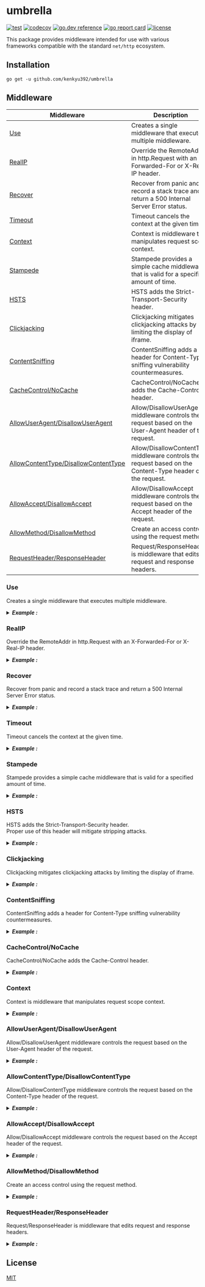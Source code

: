 # umbrella

[![test](https://github.com/kenkyu392/umbrella/workflows/test/badge.svg)](https://github.com/kenkyu392/umbrella)
[![codecov](https://codecov.io/gh/kenkyu392/umbrella/branch/master/graph/badge.svg)](https://codecov.io/gh/kenkyu392/umbrella)
[![go.dev reference](https://img.shields.io/badge/go.dev-reference-00ADD8?logo=go)](https://pkg.go.dev/github.com/kenkyu392/umbrella)
[![go report card](https://goreportcard.com/badge/github.com/kenkyu392/umbrella)](https://goreportcard.com/report/github.com/kenkyu392/umbrella)
[![license](https://img.shields.io/github/license/kenkyu392/umbrella.svg)](LICENSE)

This package provides middleware intended for use with various frameworks compatible with the standard `net/http` ecosystem.

## Installation

```
go get -u github.com/kenkyu392/umbrella
```

## Middleware

| Middleware                                                                   | Description                                                                                             |
| ---------------------------------------------------------------------------- | ------------------------------------------------------------------------------------------------------- |
| [Use](#use)                                                                  | Creates a single middleware that executes multiple middleware. |
| [RealIP](#realip)                                                            | Override the RemoteAddr in http.Request with an X-Forwarded-For or X-Real-IP header. |
| [Recover](#recover)                                                          | Recover from panic and record a stack trace and return a 500 Internal Server Error status. |
| [Timeout](#timeout)                                                          | Timeout cancels the context at the given time. |
| [Context](#context)                                                          | Context is middleware that manipulates request scope context. |
| [Stampede](#stampede)                                                        | Stampede provides a simple cache middleware that is valid for a specified amount of time. |
| [HSTS](#hsts)                                                                | HSTS adds the Strict-Transport-Security header. |
| [Clickjacking](#clickjacking)                                                | Clickjacking mitigates clickjacking attacks by limiting the display of iframe. |
| [ContentSniffing](#contentsniffing)                                          | ContentSniffing adds a header for Content-Type sniffing vulnerability countermeasures. |
| [CacheControl/NoCache](#cachecontrolnocache)                                 | CacheControl/NoCache adds the Cache-Control header. |
| [AllowUserAgent/DisallowUserAgent](#allowuseragentdisallowuseragent)         | Allow/DisallowUserAgent middleware controls the request based on the User-Agent header of the request. |
| [AllowContentType/DisallowContentType](#allowcontenttypedisallowcontenttype) | Allow/DisallowContentType middleware controls the request based on the Content-Type header of the request. |
| [AllowAccept/DisallowAccept](#allowacceptdisallowaccept) | Allow/DisallowAccept middleware controls the request based on the Accept header of the request. |
| [AllowMethod/DisallowMethod](#allowmethoddisallowmethod)                     | Create an access control using the request method. |
| [RequestHeader/ResponseHeader](#requestheaderresponseheader)                 | Request/ResponseHeader is middleware that edits request and response headers. |

### Use

Creates a single middleware that executes multiple middleware.

<details>
<summary><b><i>Example :</i></b></summary>

```go
package main

import (
	"fmt"
	"net/http"
	"time"

	"github.com/kenkyu392/umbrella"
)

func main() {
	handler := http.HandlerFunc(func(w http.ResponseWriter, r *http.Request) {
		w.WriteHeader(http.StatusOK)
		for k := range w.Header() {
			fmt.Fprintf(w, "%s: %s\n", k, w.Header().Get(k))
		}
	})

	m := http.NewServeMux()

	// Creates a single middleware that executes multiple middleware.
	mw := umbrella.Use(
		umbrella.AllowUserAgent("Firefox", "Chrome"),
		umbrella.Clickjacking("deny"),
		umbrella.ContentSniffing(),
		umbrella.NoCache(),
		umbrella.Timeout(time.Millisecond*800),
	)
	m.Handle("/", mw(handler))

	http.ListenAndServe(":3000", m)
}
```

</details>


### RealIP

Override the RemoteAddr in http.Request with an X-Forwarded-For or X-Real-IP header.

<details>
<summary><b><i>Example :</i></b></summary>

```go
package main

import (
	"fmt"
	"net/http"

	"github.com/kenkyu392/umbrella"
)

func main() {
	handler := http.HandlerFunc(func(w http.ResponseWriter, r *http.Request) {
		w.WriteHeader(http.StatusOK)
		// If an X-Forwarded-For or X-Real-IP header is received,
		// RemoteAddr will be overwritten.
		fmt.Fprintf(w, "RemoteAddr: %v\n", r.RemoteAddr)
		r.Write(w)
	})

	m := http.NewServeMux()

	mw := umbrella.RealIP()
	m.Handle("/", mw(handler))

	http.ListenAndServe(":3000", m)
}
```

</details>


### Recover

Recover from panic and record a stack trace and return a 500 Internal Server Error status.

<details>
<summary><b><i>Example :</i></b></summary>

```go
package main

import (
	"fmt"
	"net/http"
	"time"

	"github.com/kenkyu392/umbrella"
)

func main() {
	handler := http.HandlerFunc(func(w http.ResponseWriter, r *http.Request) {
		now := time.Now()
		if now.Unix()%2 == 0 {
			panic(fmt.Sprintf("panic: %v\n", now))
		}
		w.WriteHeader(http.StatusOK)
		fmt.Fprintf(w, "Time: %v\n", now)
		r.Write(w)
	})

	m := http.NewServeMux()

	// If you give nil, it will be output to os.Stderr.
	mw := umbrella.Recover(nil)
	m.Handle("/", mw(handler))

	http.ListenAndServe(":3000", m)
}
```

</details>


### Timeout

Timeout cancels the context at the given time.

<details>
<summary><b><i>Example :</i></b></summary>

```go
package main

import (
	"fmt"
	"math/rand"
	"net/http"
	"time"

	"github.com/kenkyu392/umbrella"
)

func init() {
	rand.Seed(time.Now().UnixNano())
}

func main() {
	handler := http.HandlerFunc(func(w http.ResponseWriter, r *http.Request) {
		d := time.Millisecond * time.Duration(rand.Intn(500)+500)
		ctx := r.Context()
		select {
		case <-ctx.Done():
			return
		case <-time.After(d):
		}
		w.WriteHeader(http.StatusOK)
		fmt.Fprintf(w, "duration: %v", d)
	})

	m := http.NewServeMux()

	// This handler times out in 800ms.
	mw := umbrella.Timeout(time.Millisecond * 800)
	m.Handle("/", mw(handler))

	http.ListenAndServe(":3000", m)
}
```

</details>


### Stampede

Stampede provides a simple cache middleware that is valid for a specified amount of time.

<details>
<summary><b><i>Example :</i></b></summary>

```go
package main

import (
	"fmt"
	"log"
	"net/http"
	"time"

	"github.com/kenkyu392/umbrella"
)

func main() {
	log.SetFlags(log.LstdFlags | log.Lshortfile)
	handler := http.HandlerFunc(func(w http.ResponseWriter, r *http.Request) {
		q := r.URL.Query().Get("q")
		log.Printf("Search: %s", q)
		w.WriteHeader(http.StatusOK)
		fmt.Fprintf(w, "Search: %s", q)
	})

	m := http.NewServeMux()

	// Create a middleware with a cache that expires in 5 seconds.
	mw := umbrella.Stampede(time.Second * 5)
	m.Handle("/search", mw(handler))

	http.ListenAndServe(":3000", m)
}
```

</details>


### HSTS

HSTS adds the Strict-Transport-Security header.  
Proper use of this header will mitigate stripping attacks.

<details>
<summary><b><i>Example :</i></b></summary>

```go
package main

import (
	"fmt"
	"net/http"

	"github.com/kenkyu392/umbrella"
)

func main() {
	handler := http.HandlerFunc(func(w http.ResponseWriter, r *http.Request) {
		w.WriteHeader(http.StatusOK)
		fmt.Fprintf(w,
			"Strict-Transport-Security: %v",
			w.Header().Get("Strict-Transport-Security"),
		)
	})

	m := http.NewServeMux()

	// Tells the browser to use HTTPS instead of HTTP to connect to a domain
	// (including subdomains).
	mw := umbrella.HSTS(60, "includeSubDomains")
	m.Handle("/", mw(handler))

	http.ListenAndServe(":3000", m)
}
```

</details>


### Clickjacking

Clickjacking mitigates clickjacking attacks by limiting the display of iframe.

<details>
<summary><b><i>Example :</i></b></summary>

```go
package main

import (
	"net/http"

	"github.com/kenkyu392/umbrella"
)

func main() {
	handler := http.HandlerFunc(func(w http.ResponseWriter, r *http.Request) {
		w.WriteHeader(http.StatusOK)
		// This iframe is not displayed.
		w.Write([]byte(`<iframe src="https://www.google.com/"></iframe>`))
	})

	m := http.NewServeMux()

	// Limit the display of iframe to mitigate clickjacking attacks.
	mw := umbrella.Clickjacking("deny")
	m.Handle("/", mw(handler))

	http.ListenAndServe(":3000", m)
}
```

</details>


### ContentSniffing

ContentSniffing adds a header for Content-Type sniffing vulnerability countermeasures.

<details>
<summary><b><i>Example :</i></b></summary>

```go
package main

import (
	"fmt"
	"net/http"

	"github.com/kenkyu392/umbrella"
)

func main() {
	handler := http.HandlerFunc(func(w http.ResponseWriter, r *http.Request) {
		w.WriteHeader(http.StatusOK)
		fmt.Fprintf(w,
			"X-Content-Type-Options: %v",
			w.Header().Get("X-Content-Type-Options"),
		)
	})

	m := http.NewServeMux()

	// It implements a countermeasure for Content-Type snuffing vulnerability,
	// which is a problem in old Internet Explorer, for example.
	mw := umbrella.ContentSniffing()
	m.Handle("/", mw(handler))

	http.ListenAndServe(":3000", m)
}
```

</details>


### CacheControl/NoCache

CacheControl/NoCache adds the Cache-Control header.

<details>
<summary><b><i>Example :</i></b></summary>

```go
package main

import (
	"crypto/md5"
	"fmt"
	"net/http"
	"strings"

	"github.com/kenkyu392/umbrella"
)

func main() {
	data := []byte(`<svg width="100" height="100" xmlns="http://www.w3.org/2000/svg">
	<circle cx="50" cy="50" r="40" stroke="#6a737d" stroke-width="4" fill="#1b1f23" />
	</svg>`)
	etag := fmt.Sprintf(`"%x"`, md5.Sum(data))
	handler := http.HandlerFunc(func(w http.ResponseWriter, r *http.Request) {
		if match := r.Header.Get("If-None-Match"); strings.Contains(match, etag) {
			w.WriteHeader(http.StatusNotModified)
			return
		}
		w.Header().Set("Content-Type", "image/svg+xml")
		w.Header().Set("ETag", etag)
		w.WriteHeader(http.StatusOK)
		w.Write([]byte(data))
	})

	m := http.NewServeMux()

	// Enable browser cache for 2 days.
	// mw := umbrella.NoCache()
	mw := umbrella.CacheControl("public", "max-age=172800", "s-maxage=172800")
	m.Handle("/", mw(handler))

	http.ListenAndServe(":3000", m)
}
```

</details>


### Context

Context is middleware that manipulates request scope context.

<details>
<summary><b><i>Example :</i></b></summary>

```go
package main

import (
	"context"
	"fmt"
	"net/http"
	"time"

	"github.com/kenkyu392/umbrella"
)

type key struct{}

func main() {
	handler := http.HandlerFunc(func(w http.ResponseWriter, r *http.Request) {
		w.WriteHeader(http.StatusOK)
		fmt.Fprintf(w, "context: %v", r.Context().Value(key{}))
	})

	m := http.NewServeMux()

	// You can embed the value in the request context.
	mw := umbrella.Context(func(ctx context.Context) context.Context {
		return context.WithValue(ctx, key{}, time.Now().UnixNano())
	})
	m.Handle("/", mw(handler))

	http.ListenAndServe(":3000", m)
}
```

</details>


### AllowUserAgent/DisallowUserAgent

Allow/DisallowUserAgent middleware controls the request based on the User-Agent header of the request.

<details>
<summary><b><i>Example :</i></b></summary>

```go
package main

import (
	"fmt"
	"net/http"

	"github.com/kenkyu392/umbrella"
)

func main() {
	handler := http.HandlerFunc(func(w http.ResponseWriter, r *http.Request) {
		w.WriteHeader(http.StatusOK)
		fmt.Fprintf(w, "ua: %v", r.UserAgent())
	})

	m := http.NewServeMux()

  // Only accessible in Firefox and Chrome.
  allows := umbrella.AllowUserAgent("Firefox", "Chrome")
	m.Handle("/allows",
		allows(handler),
  )

  // Not accessible in Edge and Internet Explorer.
  disallows := umbrella.DisallowUserAgent("Edg", "MSIE")
	m.Handle("/disallows",
		disallows(handler),
	)

	http.ListenAndServe(":3000", m)
}
```

</details>


### AllowContentType/DisallowContentType

Allow/DisallowContentType middleware controls the request based on the Content-Type header of the request.

<details>
<summary><b><i>Example :</i></b></summary>

```go
package main

import (
	"fmt"
	"net/http"

	"github.com/kenkyu392/umbrella"
)

func main() {
	handler := http.HandlerFunc(func(w http.ResponseWriter, r *http.Request) {
		w.WriteHeader(http.StatusOK)
		fmt.Fprintf(w, "ua: %v", r.UserAgent())
	})

	m := http.NewServeMux()

	allows := umbrella.AllowContentType(
		"application/json", "text/json",
		"application/xml", "text/xml",
	)
	disallows := umbrella.DisallowContentType(
		"text/plain", "application/octet-stream",
	)

	// Only accessible in JSON and XML.
	m.Handle("/allows",
		allows(handler),
	)
	// Not accessible in Plain text and Binary data.
	m.Handle("/disallows",
		disallows(handler),
	)

	http.ListenAndServe(":3000", m)
}
```

</details>


### AllowAccept/DisallowAccept

Allow/DisallowAccept middleware controls the request based on the Accept header of the request.

<details>
<summary><b><i>Example :</i></b></summary>

```go
package main

import (
	"fmt"
	"net/http"

	"github.com/kenkyu392/umbrella"
)

func main() {
	handler := http.HandlerFunc(func(w http.ResponseWriter, r *http.Request) {
		w.WriteHeader(http.StatusOK)
		fmt.Fprintf(w, "ua: %v", r.UserAgent())
	})

	m := http.NewServeMux()

	allows := umbrella.AllowAccept(
		"application/json", "text/json",
	)
	disallows := umbrella.DisallowAccept(
		"text/plain", "text/html",
	)

	// Only accessible in JSON.
	m.Handle("/allows",
		allows(handler),
	)
	// Not accessible in Plain text and HTML data.
	m.Handle("/disallows",
		disallows(handler),
	)

	http.ListenAndServe(":3000", m)
}
```

</details>


### AllowMethod/DisallowMethod

Create an access control using the request method.

<details>
<summary><b><i>Example :</i></b></summary>

```go
package main

import (
	"net/http"

	"github.com/kenkyu392/umbrella"
)

func main() {
	handler := http.HandlerFunc(func(w http.ResponseWriter, r *http.Request) {
		w.WriteHeader(http.StatusOK)
		r.Write(w)
	})

	m := http.NewServeMux()

	// Create an access control using the request method.
	mw1 := umbrella.DisallowMethod(http.MethodGet)
	mw2 := umbrella.AllowMethod(http.MethodGet)
	m.Handle("/mw1", mw1(handler))
	m.Handle("/mw2", mw2(handler))

	http.ListenAndServe(":3000", m)
}
```

</details>


### RequestHeader/ResponseHeader

Request/ResponseHeader is middleware that edits request and response headers.

<details>
<summary><b><i>Example :</i></b></summary>

```go
package main

import (
	"fmt"
	"net/http"
	"time"

	"github.com/kenkyu392/umbrella"
)

func main() {
	handler := http.HandlerFunc(func(w http.ResponseWriter, r *http.Request) {
		w.WriteHeader(http.StatusOK)
		fmt.Fprintf(w, "request: %v response: %v",
			r.Header.Get("X-Request-Id"),
			w.Header().Get("X-Response-Id"),
		)
	})

	m := http.NewServeMux()

	// You can embed values in request and response headers.
	mw1 := umbrella.RequestHeader(func(h http.Header) {
		h.Set("X-Request-Id",
			fmt.Sprintf("req-%d", time.Now().UnixNano()),
		)
	})
	mw2 := umbrella.ResponseHeader(func(h http.Header) {
		h.Set("X-Response-Id",
			fmt.Sprintf("res-%d", time.Now().UnixNano()),
		)
	})
	m.Handle("/", mw1(mw2(handler)))

	http.ListenAndServe(":3000", m)
}
```

</details>


## License

[MIT](LICENSE)
